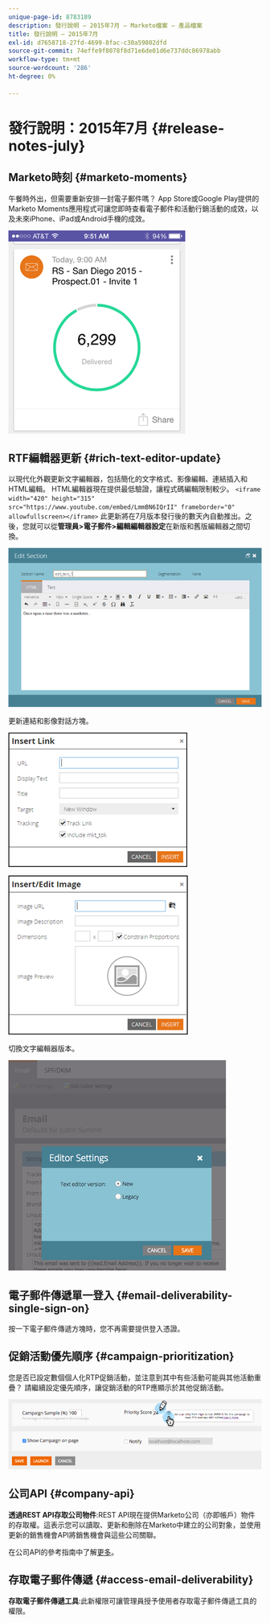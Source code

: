 ```yaml
---
unique-page-id: 8783189
description: 發行說明 — 2015年7月 — Marketo檔案 — 產品檔案
title: 發行說明 — 2015年7月
exl-id: d7658718-27fd-4699-8fac-c30a59802dfd
source-git-commit: 74effe9f8078f8d71e6de01d6e737ddc86978abb
workflow-type: tm+mt
source-wordcount: '286'
ht-degree: 0%

---
```


# 發行說明：2015年7月 {#release-notes-july}

## Marketo時刻 {#marketo-moments}

午餐時外出，但需要重新安排一封電子郵件嗎？ App Store或Google Play提供的Marketo Moments應用程式可讓您即時查看電子郵件和活動行銷活動的成效，以及未來iPhone、iPad或Android手機的成效。

![](assets/image2015-7-10-9-3a42-3a29.png)

## RTF編輯器更新 {#rich-text-editor-update}

以現代化外觀更新文字編輯器，包括簡化的文字格式、影像編輯、連結插入和HTML編輯。 HTML編輯器現在提供最低驗證，讓程式碼編輯限制較少。
`<iframe width="420" height="315" src="https://www.youtube.com/embed/LmmBN6IQrII" frameborder="0" allowfullscreen></iframe>` 此更新將在7月版本發行後的數天內自動推出。之後，您就可以從&#x200B;**管理員>電子郵件>編輯編輯器設定**&#x200B;在新版和舊版編輯器之間切換。

![](assets/image2015-7-10-9-3a42-3a44.png)

更新連結和影像對話方塊。

![](assets/image2015-7-10-9-3a42-3a57.png)

![](assets/image2015-7-10-9-3a43-3a20.png)

切換文字編輯器版本。

![](assets/image2015-7-10-9-3a43-3a32.png)

## 電子郵件傳遞單一登入 {#email-deliverability-single-sign-on}

按一下電子郵件傳遞方塊時，您不再需要提供登入憑證。

## 促銷活動優先順序 {#campaign-prioritization}

您是否已設定數個個人化RTP促銷活動，並注意到其中有些活動可能與其他活動重疊？ 請繼續設定優先順序，讓促銷活動的RTP應顯示於其他促銷活動。

![](assets/image2015-7-9-20-3a20-3a58.png)

## 公司API {#company-api}

**透過REST API存取公司物件**:REST API現在提供Marketo公司（亦即帳戶）物件的存取權。這表示您可以讀取、更新和刪除在Marketo中建立的公司對象，並使用更新的銷售機會API將銷售機會與這些公司關聯。

在公司API的參考指南中了解[更多](https://developers.marketo.com/documentation/company-api/)。

## 存取電子郵件傳遞 {#access-email-deliverability}

**存取電子郵件傳遞工具**:此新權限可讓管理員授予使用者存取電子郵件傳遞工具的權限。
